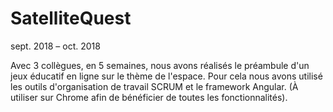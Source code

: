 # SatelliteQuest

sept. 2018 – oct. 2018

Avec 3 collègues, en 5 semaines, nous avons réalisés le préambule d'un jeux éducatif en ligne sur le thème de l'espace. Pour cela nous avons utilisé les outils d'organisation de travail SCRUM et le framework Angular. 
(À utiliser sur Chrome afin de bénéficier de toutes les fonctionnalités).
